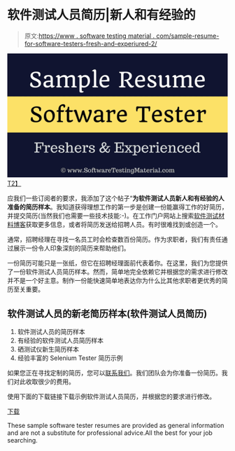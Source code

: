 # 软件测试人员简历|新人和有经验的

> 原文:[https://www . software testing material . com/sample-resume-for-software-testers-fresh-and-experiured-2/](https://www.softwaretestingmaterial.com/sample-resume-for-software-testers-freshers-and-experienced-2/)

[![](img/3a5d4417a78b5649035d89fce59c7dfb.png)T2】](https://www.softwaretestingmaterial.com/wp-content/uploads/2016/03/sample-resume-for-software-testers-freshers-and-experienced.png)

应我们一些订阅者的要求，我添加了这个帖子“**为软件测试人员新人和有经验的人准备的简历样本**。我知道获得理想工作的第一步是创建一份能赢得工作的好简历，并提交简历(当然我们也需要一些技术技能:-)。在工作门户网站上搜索[软件测试材料博客](https://www.softwaretestingmaterial.com)获取更多信息，或者将简历发送给招聘人员。有时很难找到或创造一个。

通常，招聘经理在寻找一名员工时会检查数百份简历。作为求职者，我们有责任通过展示一份令人印象深刻的简历来帮助他们。

一份简历可能只是一张纸，但它在招聘经理面前代表着你。在这里，我们为您提供了一份软件测试人员简历样本。然而，简单地完全依赖它并根据您的需求进行修改并不是一个好主意。制作一份能快速简单地表达你为什么比其他求职者更优秀的简历至关重要。

## 软件测试人员的新老简历样本(软件测试人员简历)

1.  软件测试人员的简历样本
2.  有经验的软件测试人员简历样本
3.  硒测试仪新生简历样本
4.  经验丰富的 Selenium Tester 简历示例

如果您正在寻找定制的简历，您可以[联系我们](https://www.softwaretestingmaterial.com/contact/)。我们团队会为你准备一份简历。我们对此收取很少的费用。

使用下面的下载链接下载示例软件测试人员简历，并根据您的要求进行修改。

[下载](http://bit.ly/ResourceDownload)

These sample software tester resumes are provided as general information and are not a substitute for professional advice.All the best for your job searching.